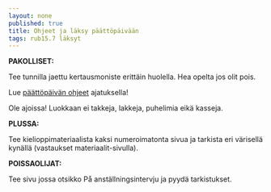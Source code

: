 ```yaml
---
layout: none
published: true
title: Ohjeet ja läksy päättöpäivään
tags: rub15.7 läksyt
---
```

**PAKOLLISET:**

Tee tunnilla jaettu kertausmoniste erittäin huolella. Hea opelta jos olit pois.

Lue [päättöpäivän ohjeet](https://riikka.koskenranta.fi/media/rub5/Koeohje_RUB15.pdf) ajatuksella!

Ole ajoissa! Luokkaan ei takkeja, lakkeja, puhelimia eikä kasseja.

**PLUSSA:**

Tee kielioppimateriaalista kaksi numeroimatonta sivua ja tarkista eri värisellä kynällä (vastaukset materiaalit-sivulla).

**POISSAOLIJAT:**

Tee sivu jossa otsikko På anställningsintervju ja pyydä tarkistukset.

